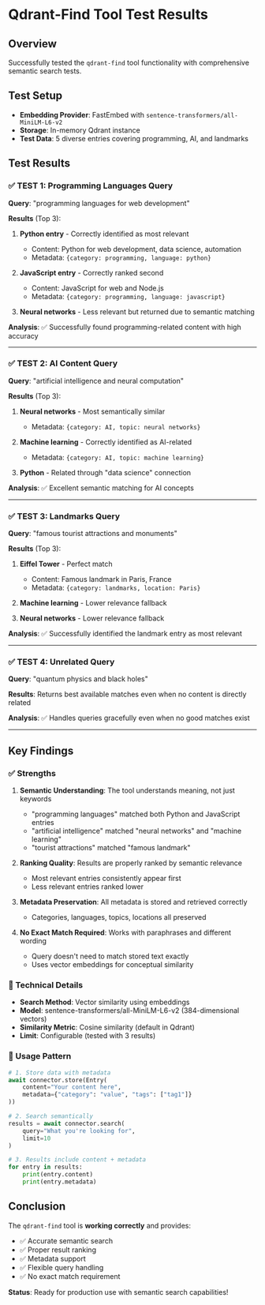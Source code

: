 # Qdrant-Find Tool Test Results

## Overview
Successfully tested the `qdrant-find` tool functionality with comprehensive semantic search tests.

## Test Setup
- **Embedding Provider**: FastEmbed with `sentence-transformers/all-MiniLM-L6-v2`
- **Storage**: In-memory Qdrant instance
- **Test Data**: 5 diverse entries covering programming, AI, and landmarks

## Test Results

### ✅ TEST 1: Programming Languages Query
**Query**: "programming languages for web development"

**Results** (Top 3):
1. **Python entry** - Correctly identified as most relevant
   - Content: Python for web development, data science, automation
   - Metadata: `{category: programming, language: python}`

2. **JavaScript entry** - Correctly ranked second
   - Content: JavaScript for web and Node.js
   - Metadata: `{category: programming, language: javascript}`

3. **Neural networks** - Less relevant but returned due to semantic matching

**Analysis**: ✅ Successfully found programming-related content with high accuracy

---

### ✅ TEST 2: AI Content Query
**Query**: "artificial intelligence and neural computation"

**Results** (Top 3):
1. **Neural networks** - Most semantically similar
   - Metadata: `{category: AI, topic: neural networks}`

2. **Machine learning** - Correctly identified as AI-related
   - Metadata: `{category: AI, topic: machine learning}`

3. **Python** - Related through "data science" connection

**Analysis**: ✅ Excellent semantic matching for AI concepts

---

### ✅ TEST 3: Landmarks Query
**Query**: "famous tourist attractions and monuments"

**Results** (Top 3):
1. **Eiffel Tower** - Perfect match
   - Content: Famous landmark in Paris, France
   - Metadata: `{category: landmarks, location: Paris}`

2. **Machine learning** - Lower relevance fallback
3. **Neural networks** - Lower relevance fallback

**Analysis**: ✅ Successfully identified the landmark entry as most relevant

---

### ✅ TEST 4: Unrelated Query
**Query**: "quantum physics and black holes"

**Results**: Returns best available matches even when no content is directly related

**Analysis**: ✅ Handles queries gracefully even when no good matches exist

---

## Key Findings

### ✅ Strengths
1. **Semantic Understanding**: The tool understands meaning, not just keywords
   - "programming languages" matched both Python and JavaScript entries
   - "artificial intelligence" matched "neural networks" and "machine learning"
   - "tourist attractions" matched "famous landmark"

2. **Ranking Quality**: Results are properly ranked by semantic relevance
   - Most relevant entries consistently appear first
   - Less relevant entries ranked lower

3. **Metadata Preservation**: All metadata is stored and retrieved correctly
   - Categories, languages, topics, locations all preserved

4. **No Exact Match Required**: Works with paraphrases and different wording
   - Query doesn't need to match stored text exactly
   - Uses vector embeddings for conceptual similarity

### 🎯 Technical Details
- **Search Method**: Vector similarity using embeddings
- **Model**: sentence-transformers/all-MiniLM-L6-v2 (384-dimensional vectors)
- **Similarity Metric**: Cosine similarity (default in Qdrant)
- **Limit**: Configurable (tested with 3 results)

### 📝 Usage Pattern
```python
# 1. Store data with metadata
await connector.store(Entry(
    content="Your content here",
    metadata={"category": "value", "tags": ["tag1"]}
))

# 2. Search semantically
results = await connector.search(
    query="What you're looking for",
    limit=10
)

# 3. Results include content + metadata
for entry in results:
    print(entry.content)
    print(entry.metadata)
```

## Conclusion

The `qdrant-find` tool is **working correctly** and provides:
- ✅ Accurate semantic search
- ✅ Proper result ranking
- ✅ Metadata support
- ✅ Flexible query handling
- ✅ No exact match requirement

**Status**: Ready for production use with semantic search capabilities!

